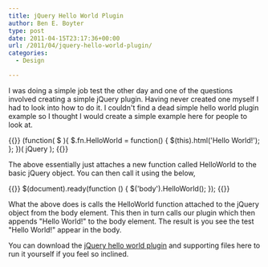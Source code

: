 ```yaml
---
title: jQuery Hello World Plugin
author: Ben E. Boyter
type: post
date: 2011-04-15T23:17:36+00:00
url: /2011/04/jquery-hello-world-plugin/
categories:
  - Design

---
```

I was doing a simple job test the other day and one of the questions involved creating a simple jQuery plugin. Having never created one myself I had to look into how to do it. I couldn't find a dead simple hello world plugin example so I thought I would create a simple example here for people to look at.

{{<highlight javascript>}}
(function( $ ){
  $.fn.HelloWorld = function() {
    $(this).html('Hello World!');
  };
})( jQuery );
{{</highlight>}}

The above essentially just attaches a new function called HelloWorld to the basic jQuery object. You can then call it using the below,

{{<highlight javascript>}}
$(document).ready(function () {
  $('body').HelloWorld();
});
{{</highlight>}}

What the above does is calls the HelloWorld function attached to the jQuery object from the body element. This then in turn calls our plugin which then appends "Hello World!" to the body element. The result is you see the test "Hello World!" appear in the body.

You can download the [jQuery hello world plugin][1] and supporting files here to run it yourself if you feel so inclined.

 [1]: http://dl.dropbox.com/u/21583935/searchcode/blog/helloworld.zip